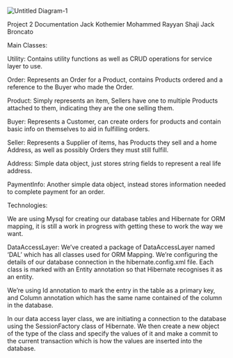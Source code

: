 ![Untitled Diagram-1](https://user-images.githubusercontent.com/26625500/65849453-37672800-e310-11e9-98b2-f0fc75645549.jpg)

Project 2 Documentation
Jack Kothemier
Mohammed Rayyan Shaji
Jack Broncato

Main Classes:

Utility: Contains utility functions as well as CRUD operations for service layer to use.

Order: Represents an Order for a Product, contains Products ordered and a reference to the Buyer who made the Order.

Product: Simply represents an item, Sellers have one to multiple Products attached to them, indicating they are the one selling them.

Buyer: Represents a Customer, can create orders for products and contain basic info on themselves to aid in fulfilling orders.

Seller: Represents a Supplier of items, has Products they sell and a home Address, as well as possibly Orders they must still fulfill.

Address: Simple data object, just stores string fields to represent a real life address.

PaymentInfo: Another simple data object, instead stores information needed to complete payment for an order.

Technologies: 

We are using Mysql for creating our database tables and Hibernate for ORM mapping, it is still a work in progress with getting these to work the way we want.

DataAccessLayer:
We’ve created a package of DataAccessLayer named ‘DAL’ which has all classes used for ORM Mapping. We’re configuring the details of our database connection in the hibernate.config.xml file. Each class is marked with an Entity annotation so that Hibernate recognises it as an entity. 

We’re using Id annotation to mark the entry in the table as a primary key, and Column annotation which has the same name contained of the column in the database. 

In our data access layer class, we are initiating a connection to the database using the SessionFactory class of Hibernate. We then create a new object of the type of the class and specify the values of it and make a commit to the current transaction which is how the values are inserted into the database.


